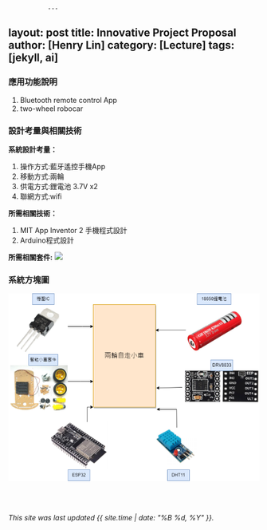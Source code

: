                ---
layout: post
title: Innovative Project Proposal
author: [Henry Lin]
category: [Lecture]
tags: [jekyll, ai]
---

### 應用功能說明
1. Bluetooth remote control App 
2. two-wheel robocar

### 設計考量與相關技術
**系統設計考量：**<br>
1. 操作方式:藍牙遙控手機App
2. 移動方式:兩輪 
3. 供電方式:鋰電池 3.7V x2
4. 聯網方式:wifi

**所需相關技術：**
1. MIT App Inventor 2 手機程式設計 
2. Arduino程式設計

**所需相關套件:**
![](https://image.ruten.com.tw/g2/8/d4/16/21440347657238_872.jpg)

### 系統方塊圖
![](https://github.com/Henry911222/MCU-project/blob/main/images/11.drawio.png?raw=true)

<br>
<br>

*This site was last updated {{ site.time | date: "%B %d, %Y" }}.*


